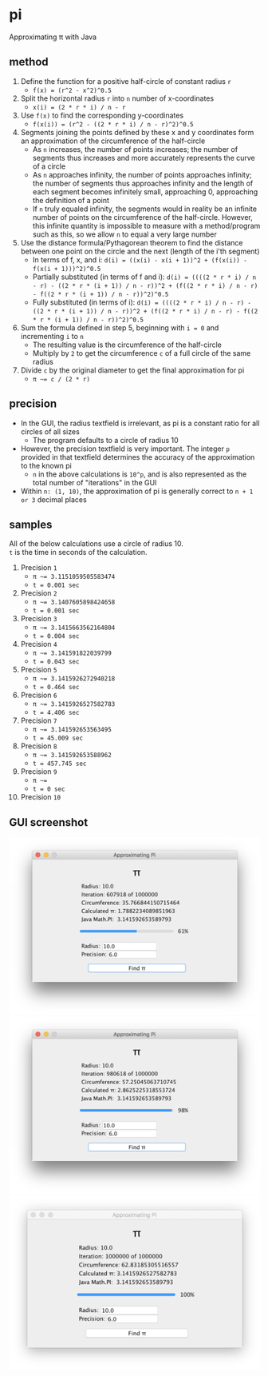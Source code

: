# pi
Approximating π with Java

## method
 1. Define the function for a positive half-circle of constant radius `r`
    - `f(x) = (r^2 - x^2)^0.5`
 2. Split the horizontal radius `r` into `n` number of x-coordinates
    - `x(i) = (2 * r * i) / n - r`
 3. Use `f(x)` to find the corresponding y-coordinates
    - `f(x(i)) = (r^2 - ((2 * r * i) / n - r)^2)^0.5`
 4. Segments joining the points defined by these x and y coordinates form an approximation of the circumference of the half-circle
    - As `n` increases, the number of points increases; the number of segments thus increases and more accurately represents the curve of a circle
    - As `n` approaches infinity, the number of points approaches infinity; the number of segments thus approaches infinity and the length of each segment becomes infinitely small, approaching 0, approaching the definition of a point
    - If `n` truly equaled infinity, the segments would in reality be an infinite number of points on the circumference of the half-circle. However, this infinite quantity is impossible to measure with a method/program such as this, so we allow `n` to equal a very large number
 5. Use the distance formula/Pythagorean theorem to find the distance between one point on the circle and the next (length of the i'th segment)
    - In terms of f, x, and i: `d(i) = ((x(i) - x(i + 1))^2 + (f(x(i)) - f(x(i + 1)))^2)^0.5`
    - Partially substituted (in terms of f and i): `d(i) = ((((2 * r * i) / n - r) - ((2 * r * (i + 1)) / n - r))^2 + (f((2 * r * i) / n - r) - f((2 * r * (i + 1)) / n - r))^2)^0.5`
    - Fully substituted (in terms of i): `d(i) = ((((2 * r * i) / n - r) - ((2 * r * (i + 1)) / n - r))^2 + (f((2 * r * i) / n - r) - f((2 * r * (i + 1)) / n - r))^2)^0.5`
 6. Sum the formula defined in step 5, beginning with `i = 0` and incrementing `i` to `n`
    - The resulting value is the circumference of the half-circle
    - Multiply by `2` to get the circumference `c` of a full circle of the same radius
 7. Divide `c` by the original diameter to get the final approximation for pi
    - `π ~= c / (2 * r)`

## precision
 - In the GUI, the radius textfield is irrelevant, as pi is a constant ratio for all circles of all sizes
    - The program defaults to a circle of radius 10
 - However, the precision textfield is very important. The integer `p` provided in that textfield determines the accuracy of the approximation to the known pi
    - `n` in the above calculations is `10^p`, and is also represented as the total number of "iterations" in the GUI
 - Within `n: (1, 10)`, the approximation of pi is generally correct to `n + 1 or 3` decimal places

## samples
All of the below calculations use a circle of radius 10.  
`t` is the time in seconds of the calculation.  
 1. Precision `1`
    - `π ~= 3.1151059505583474`
    - `t = 0.001 sec`
 2. Precision `2`
    - `π ~= 3.1407605898424658`
    - `t = 0.001 sec`
 3. Precision `3`
    - `π ~= 3.1415663562164804`
    - `t = 0.004 sec`
 4. Precision `4`
    - `π ~= 3.141591822039799`
    - `t = 0.043 sec`
 5. Precision `5`
    - `π ~= 3.1415926272940218`
    - `t = 0.464 sec`
 6. Precision `6`
    - `π ~= 3.1415926527582783`
    - `t = 4.406 sec`
 7. Precision `7`
    - `π ~= 3.141592653563495`
    - `t = 45.009 sec`
 8. Precision `8`
    - `π ~= 3.141592653588962`
    - `t = 457.745 sec`
 9. Precision `9`
    - `π ~= `
    - `t = 0 sec`
 10. Precision `10`

## GUI screenshot
![screenshotA](https://raw.githubusercontent.com/anuvgupta/pi/master/screenshotA.png)  
![screenshotB](https://raw.githubusercontent.com/anuvgupta/pi/master/screenshotB.png)  
![screenshotC](https://raw.githubusercontent.com/anuvgupta/pi/master/screenshotC.png)  
